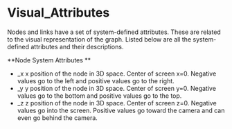 # Visual_Attributes

Nodes and links have a set of system-defined attributes. These are related to the visual representation of the graph. Listed below are all the system-defined attributes and their descriptions.

**Node System Attributes **
* _x  x position of the node in 3D space. Center of screen x=0. Negative values go to the left and positive values go to the right.
* _y  y position of the node in 3D space. Center of screen y=0. Negative values go to the bottom and positive values go to the top.
* _z  z position of the node in 3D space. Center of screen z=0. Negative values go into the screen. Positive values go toward the camera and can even go behind the camera.


